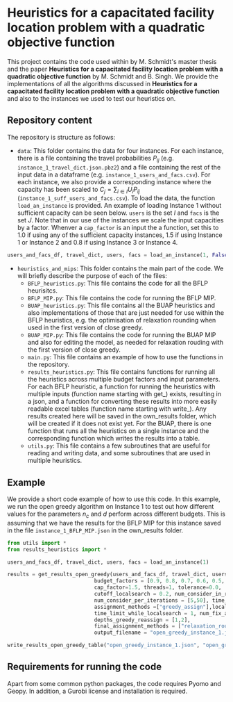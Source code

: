 # Heuristics for a capacitated facility location problem with a quadratic objective function
This project contains the code used within  by M. Schmidt's master thesis and the paper **Heuristics for a capacitated facility location problem with a quadratic objective function** by M. Schmidt and B. Singh. We provide the implementations of all the algorithms discussed in **Heuristics for a capacitated facility location problem with a quadratic objective function** and also to the instances we used to test our heuristics on.

## Repository content
The repository is structure as follows:
- ```data```: This folder contains the data for four instances. For each instance, there is a file containing the travel probabilities $P_{ij}$ (e.g. ```instance_1_travel_dict.json.pbz2```) and a file containing the rest of the input data in a dataframe (e.g. ```instance_1_users_and_facs.csv```). For each instance, we also provide a corresponding instance where the capacity has been scaled to $C_j = \sum_{i \in I} U_i P_{ij}$ (```instance_1_suff_users_and_facs.csv```). To load the data, the function ```load_an_instance``` is provided. An example of loading Instance 1 without sufficient capacity can be seen below. ```users``` is the set $I$ and ```facs``` is the set $J$. Note that in our use of the instances we scale the input capacities by a factor. Whenver a ```cap_factor``` is an input the a function, set this to 1.0 if using any of the sufficient capacity instances, 1.5 if using Instance 1 or Instance 2 and 0.8 if using Instance 3 or Instance 4.
```python
users_and_facs_df, travel_dict, users, facs = load_an_instance(1, False)
```
- ```heuristics_and_mips```: This folder contains the main part of the code. We will briefly describe the purpose of each of the files:
	- ```BFLP_heuristics.py```: This file contains the code for all the BFLP heurisitcs. 
	- ```BFLP_MIP.py```: This file contains the code for running the BFLP MIP.
	- ```BUAP_heuristics.py```: This file contains all the BUAP heuristics and also implementations of those that are just needed for use within the BFLP heuristics, e.g. the optimisation of relaxation rounding when used in the first version of close greedy.
	- ```BUAP_MIP.py```: This file contains the code for running the BUAP MIP and also for editing the model, as needed for relaxation rouding with the first version of close greedy.
    - ```main.py```: This file contains an example of how to use the functions in the repository.
	- ```results_heuristics.py```: This file contains functions for running all the heuristics across multiple budget factors and input parameters. For each BFLP heuristic, a function for running the heuristics with multiple inputs (function name starting with get_) exists, resulting in a json, and a function for converting these results into more easily readable excel tables (function name starting with write_). Any results created here will be saved in the own_results folder, which will be created if it does not exist yet. For the BUAP, there is one function that runs all the heuristics on a single instance and the corresponding function which writes the results into a table.
	- ```utils.py```: This file contains a few subroutines that are useful for reading and writing data, and some subroutines that are used in multiple heuristics. 

## Example

We provide a short code example of how to use this code. In this example, we run the open greedy algorithm on Instance 1 to test out how different values for the parameters $n_c$ and $d$ perform across different budgets. This is assuming that we have the results for the BFLP MIP for this instance saved in the file ```instance_1_BFLP_MIP.json``` in the own_results folder.

```python
from utils import *
from results_heuristics import * 

users_and_facs_df, travel_dict, users, facs = load_an_instance(1)

results = get_results_open_greedy(users_and_facs_df, travel_dict, users, facs, 
                            budget_factors = [0.9, 0.8, 0.7, 0.6, 0.5, 0.4, 0.3, 0.2, 0.1], 
                            cap_factor=1.5, threads=1, tolerance=0.0,
                            cutoff_localsearch = 0.2, num_consider_in_relaxation = 50, 
                            num_consider_per_iterations = [5,50], time_limit_relaxation=1000,
                            assignment_methods =["greedy_assign"],local_search_methods = ["local_random_reassign"], 
                            time_limit_while_localsearch = 1, num_fix_assignment_iterations = [len(facs)],
                            depths_greedy_reassign = [1,2],
                            final_assignment_methods = ["relaxation_rounding"],
                            output_filename = "open_greedy_instance_1.json")

write_results_open_greedy_table("open_greedy_instance_1.json", "open_greedy_instance_1.xlsx","instance_1_BFLP_MIP.json")

```

## Requirements for running the code
Apart from some common python packages, the code requires Pyomo and Geopy. In addition, a Gurobi license and installation is required.
